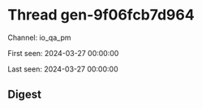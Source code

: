 # Thread gen-9f06fcb7d964
Channel: io_qa_pm

First seen: 2024-03-27 00:00:00

Last seen: 2024-03-27 00:00:00

## Digest


